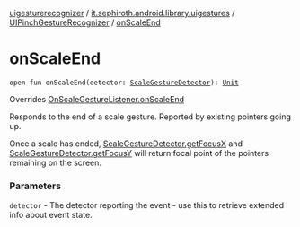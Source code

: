 [uigesturerecognizer](../../index.md) / [it.sephiroth.android.library.uigestures](../index.md) / [UIPinchGestureRecognizer](index.md) / [onScaleEnd](./on-scale-end.md)

# onScaleEnd

`open fun onScaleEnd(detector: `[`ScaleGestureDetector`](../-scale-gesture-detector/index.md)`): `[`Unit`](https://kotlinlang.org/api/latest/jvm/stdlib/kotlin/-unit/index.html)

Overrides [OnScaleGestureListener.onScaleEnd](../-scale-gesture-detector/-on-scale-gesture-listener/on-scale-end.md)

Responds to the end of a scale gesture. Reported by existing
pointers going up.

Once a scale has ended, [ScaleGestureDetector.getFocusX](#)
and [ScaleGestureDetector.getFocusY](#) will return focal point
of the pointers remaining on the screen.

### Parameters

`detector` - The detector reporting the event - use this to
retrieve extended info about event state.